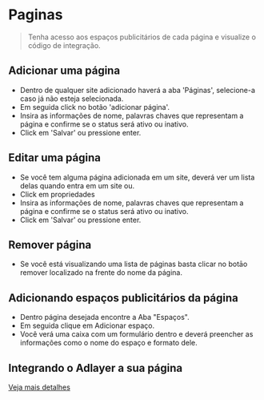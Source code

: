 # Paginas
> Tenha acesso aos espaços publicitários de cada página e visualize o código de integração.

## Adicionar uma página  
* Dentro de qualquer site adicionado haverá a aba 'Páginas', selecione-a caso já não esteja selecionada. 
* Em seguida click no botão 'adicionar página'.
* Insira as informações de nome, palavras chaves que representam a página e confirme se o status será ativo ou inativo.  
* Click em 'Salvar' ou pressione enter. 

## Editar uma página
* Se você tem alguma página adicionada em um site, deverá ver um lista delas quando entra em um site ou.  
* Click em propriedades  
* Insira as informações de nome, palavras chaves que representam a página e confirme se o status será ativo ou inativo.  
* Click em 'Salvar' ou pressione enter.

## Remover página 
* Se você está visualizando uma lista de páginas basta clicar no botāo remover localizado na frente do nome da página.

## Adicionando espaços publicitários da página
* Dentro página desejada encontre a Aba "Espaços".
* Em seguida clique em Adicionar espaço.
* Você verá uma caixa com um formulário dentro e deverá preencher as informações como o nome do espaço e formato dele.

## Integrando o Adlayer a sua página
[Veja mais detalhes](integration.md)